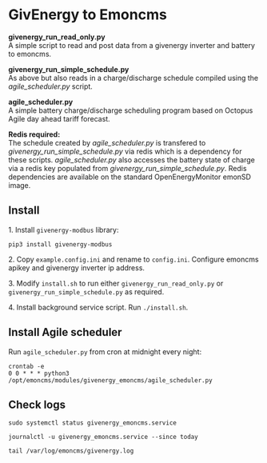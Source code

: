 # GivEnergy to Emoncms 

**givenergy_run_read_only.py**<br>
A simple script to read and post data from a givenergy inverter and battery to emoncms.

**givenergy_run_simple_schedule.py**<br>
As above but also reads in a charge/discharge schedule compiled using the *agile_scheduler.py* script.

**agile_scheduler.py**<br>
A simple battery charge/discharge scheduling program based on Octopus Agile day ahead tariff forecast. 

**Redis required:**<br>
The schedule created by *agile_scheduler.py* is transfered to *givenergy_run_simple_schedule.py* via redis which is a dependency for these scripts.
*agile_scheduler.py* also accesses the battery state of charge via a redis key populated from *givenergy_run_simple_schedule.py*.
Redis dependencies are available on the standard OpenEnergyMonitor emonSD image.

## Install

1\. Install `givenergy-modbus` library:

    pip3 install givenergy-modbus

2\. Copy `example.config.ini` and rename to `config.ini`. Configure emoncms apikey and givenergy inverter ip address.

3\. Modify `install.sh` to run either `givenergy_run_read_only.py` or `givenergy_run_simple_schedule.py` as required.

4\. Install background service script. Run `./install.sh`.

## Install Agile scheduler

Run `agile_scheduler.py` from cron at midnight every night:

    crontab -e
    0 0 * * * python3 /opt/emoncms/modules/givenergy_emoncms/agile_scheduler.py

## Check logs 

`sudo systemctl status givenergy_emoncms.service` 

`journalctl -u givenergy_emoncms.service --since today`

`tail /var/log/emoncms/givenergy.log`



